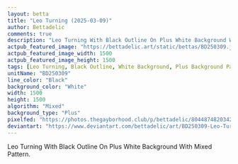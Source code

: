 ```yaml
---
layout: betta
title: "Leo Turning (2025-03-09)"
author: Bettadelic
comments: true
description: "Leo Turning With Black Outline On Plus White Background With Mixed Pattern."
actpub_featured_image: "https://bettadelic.art/static/bettas/BD250309.jpg"
actpub_featured_image_width: 1500
actpub_featured_image_height: 1500
tags: [Leo Turning, Black Outline, White Background, Plus Background Pattern, Mixed Pattern, March 2025]
unitName: "BD250309"
line_color: "Black"
background_color: "White"
width: 1500
height: 1500
algorithm: "Mixed"
background_type: "Plus"
pixelfed: "https://photos.thegayborhood.club/p/bettadelic/804487482034267509"
deviantart: "https://www.deviantart.com/bettadelic/art/BD250309-Leo-Turning-2025-03-09-1169004925"
---
```


Leo Turning With Black Outline On Plus White Background With Mixed Pattern.
